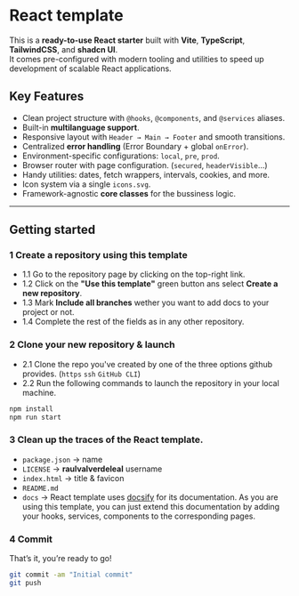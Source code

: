 # React template

This is a **ready-to-use React starter** built with **Vite**, **TypeScript**, **TailwindCSS**, and **shadcn UI**.  
It comes pre-configured with modern tooling and utilities to speed up development of scalable React applications.

## Key Features

- Clean project structure with `@hooks`, `@components`, and `@services` aliases.
- Built-in **multilanguage support**.
- Responsive layout with `Header → Main → Footer` and smooth transitions.
- Centralized **error handling** (Error Boundary + global `onError`).
- Environment-specific configurations: `local`, `pre`, `prod`.
- Browser router with page configuration. (`secured`, `headerVisible`...)
- Handy utilities: dates, fetch wrappers, intervals, cookies, and more.
- Icon system via a single `icons.svg`.
- Framework-agnostic **core classes** for the bussiness logic.

---

## Getting started

### 1 Create a repository using this template

- 1.1 Go to the repository page by clicking on the top-right link.
- 1.2 Click on the **"Use this template"** green button ans select **Create a new repository**.
- 1.3 Mark **Include all branches** wether you want to add docs to your project or not.
- 1.4 Complete the rest of the fields as in any other repository.

### 2 Clone your new repository & launch

- 2.1 Clone the repo you've created by one of the three options github provides. (`https` `ssh` `GitHub CLI`)
- 2.2 Run the following commands to launch the repository in your local machine.

```bash
npm install
npm run start
```

### 3 Clean up the traces of the React template.

- `package.json` -> name
- `LICENSE` -> **raulvalverdeleal** username
- `index.html` -> title & favicon
- `README.md`
- `docs` -> React template uses [docsify](https://docsify.js.org/#/?id=docsify) for its documentation. As you are using this template, you can just extend this documentation by adding your hooks, services, components to the corresponding pages.

### 4 Commit

That’s it, you’re ready to go!

```bash
git commit -am "Initial commit"
git push
```
